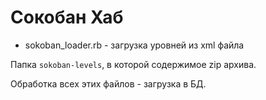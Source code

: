 Сокобан Хаб
===========


* sokoban_loader.rb - загрузка уровней из xml файла


Папка `sokoban-levels`, в которой содержимое zip архива.

Обработка всех этих файлов - загрузка в БД.